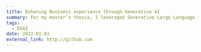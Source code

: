 ```yaml
---
title: Enhaning Business experience through Generative AI
summary: For my master’s thesis, I leveraged Generative Large Language Models (GPT-4) to extract key features from customer service chats in a corporate setting, enhancing both customer experience and business value.
tags: 
  - DSAI
date: 2022-01-01
external_link: http://github.com
---
```

